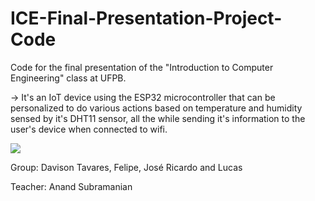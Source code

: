 # ICE-Final-Presentation-Project-Code
Code for the final presentation of the "Introduction to Computer Engineering" class at UFPB.

-> It's an IoT device using the ESP32 microcontroller that can be personalized to do various actions based on temperature and humidity sensed by it's DHT11 sensor, all the while sending it's information to the user's device when connected to wifi.

![](https://i.imgur.com/6qjupSO.gif)

Group: Davison Tavares, Felipe, José Ricardo and Lucas

Teacher: Anand Subramanian
